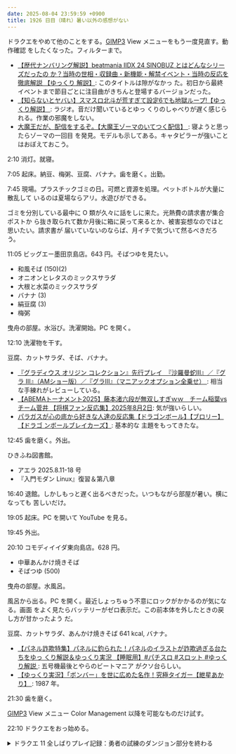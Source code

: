 ```yaml
---
date: 2025-08-04 23:59:59 +0900
title: 1926 日目（晴れ）暑い以外の感想がない
---
```


ドラクエをやめて他のことをする。[GIMP3] View メニューをもう一度見直す。動作確認
をしたくなった。フィルターまで。

* [【歴代ナンバリング解説】beatmania IIDX 24 SINOBUZ とはどんなシリーズだったの
  か？当時の世相・収録曲・新機能・解禁イベント・当時の反応を徹底解説 【ゆっくり
  解説】](https://www.youtube.com/watch?v=xwLZx9Npv-Q): このタイトルは隙がなかっ
  た。初日から最終イベントまで節目ごとに注目曲がきちんと登場するバージョンだった。
* [【知らないとヤバい】スマスロ北斗が荒すぎて設定6でも地獄ループ!【ゆっくり解説】
  ](https://www.youtube.com/watch?v=bUZz_Kokkio): ラジオ。音だけ聞いているとゆっ
  くりのしゃべりが遅く感じられる。作業の邪魔をしない。
* [大魔王だが、配信をするぞ。【大魔王ゾーマのいてつく配信】
  ](https://www.youtube.com/watch?v=yDWFSq-wED0): 寝ようと思ったらゾーマの一回目
  を発見。モデルも示してある。キャタピラーが強いことはおぼえておこう。

2:10 消灯。就寝。

7:05 起床。納豆、梅粥、豆腐、バナナ。歯を磨く。出勤。

7:45 現場。プラスチックゴミの日。可燃と資源を処理。ペットボトルが大量に散乱して
いるのは夏場ならアリ。水遊びができる。

ゴミを分別している最中に O 類が久々に話をしに来た。光熱費の請求書が集合ポストか
ら抜き取られて数か月後に箱に戻って来るとか、被害妄想なのではと思いたい。請求書が
届いていないのならば、月イチで気づいて然るべきだろう。

11:05 ビッグエー墨田京島店。643 円。そばつゆを見たい。

* 和風そば (150)(2)
* オニオンとレタスのミックスサラダ
* 大根と水菜のミックスサラダ
* バナナ (3)
* 絹豆腐 (3)
* 梅粥

曳舟の部屋。水浴び。洗濯開始。PC を開く。

12:10 洗濯物を干す。

豆腐、カットサラダ、そば、バナナ。

* [『グラディウス オリジン コレクション』先行プレイ　『沙羅曼蛇III』／『グラ
  III』（AMショー版）／『グラIII』（マニアックオプション全乗せ）
  ](https://www.youtube.com/watch?v=1LzUrHJPotY): 相当な手練れがレビューしている。
* [【ABEMAトーナメント2025】藤本渚六段が無双しすぎｗｗ　チーム稲葉vsチーム菅井
  【将棋ファン反応集】2025年8月2日](https://www.youtube.com/watch?v=9pcLNdPodw8):
  気が強いらしい。
* [パラガスが心の底から好きな人達の反応集【ドラゴンボール】【ブロリー】【ドラゴ
  ンボールブレイカーズ】](https://www.youtube.com/watch?v=5tqEBzI4ZNA): 基本的な
  主題をもってきたな。

12:45 歯を磨く。外出。

ひきふね図書館。

* アエラ 2025.8.11-18 号
* 『入門モダン Linux』復習＆第八章

16:40 退館。しかしもっと遅く出るべきだった。いつもながら部屋が暑い。横になっても
苦しいだけ。

19:05 起床。PC を開いて YouTube を見る。

19:45 外出。

20:10 コモディイイダ東向島店。628 円。

* 中華あんかけ焼きそば
* そばつゆ (500)

曳舟の部屋。水風呂。

風呂から出る。PC を開く。最近しょっちゅう不意にロックがかかるのが気になる。画面
をよく見たらバッテリーがゼロ表示だ。この前本体を外したときの戻し方が甘かったよう
だ。

豆腐、カットサラダ、あんかけ焼きそば 641 kcal, バナナ。

* [【パネル詐欺特集】パネルに釣られた！パネルのイラストが詐欺過ぎる台たちをゆっ
  くり解説＆ゆっくり実況 【睡眠用】#パチスロ #スロット #ゆっくり解説
  ](https://www.youtube.com/watch?v=bzij9VEr9jA): 五号機最後とやらのビートマニア
  がクソ台らしい。
* [【ゆっくり実況】「ボンバー」を世に広めた名作！究極タイガー【紲星あかり】
  ](https://www.youtube.com/watch?v=YCm83enTKpc): 1987 年。

21:30 歯を磨く。

[GIMP3] View メニュー Color Management 以降を可能なものだけ試す。

22:10 ドラクエをおっ始める。

<details><summary>ドラクエ 11 全しばりプレイ記録：勇者の試練のダンジョン部分を終わる</summary>
<p>引き続き勇者の試練。後半。急所のレシピを入手したり、メタルキングを倒してレベルアップで MP を回復する設計であることを悟ったりする。
ダンジョン内の宝箱をすべて開け切る。いちおう最奥のセーブポイントにキメラのつばさで戻れるようにしておく。</p>

<p>キャンプに戻る。鍛冶の素材を確認。欲しいものをメモ。</p>

<p>みかわしそう。ガストの大群から必要量ゲッツ。カイロスのオノを先に作ってグレイグの最強装備を固定。</p>

<p>さくらの花びらをべにがさあくまから強奪。トリックスターを作る。</p>

<p>魔竜のホネ。勇者の試練の縦に長い部屋にいるヘルチェイサーから盗む。
鍛冶でゴッドキラーと、ホネがなくて放置していたメタルキングの剣を作る。
マルティナのツメ装備を交換。</p>

<p>それにしても天使のすずが欲しい。買い物なし縛りだと入手経路がないのか。</p>
</details>

<!--
たそがれの樹木 2+1+1
やみのなみだ 2+1
ほしのカケラ 1
オリハルコン 1+1
-->

[GIMP3]: <https://docs.gimp.org/3.0/en/>
